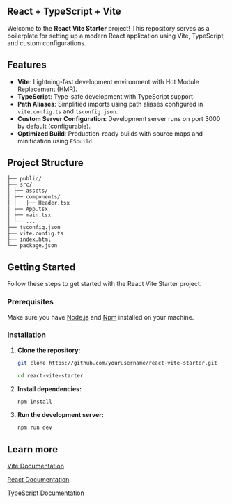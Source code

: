 ## React + TypeScript + Vite

Welcome to the **React Vite Starter** project! This repository serves as a boilerplate for setting up a modern React application using Vite, TypeScript, and custom configurations. 

## Features

- **Vite**: Lightning-fast development environment with Hot Module Replacement (HMR).
- **TypeScript**: Type-safe development with TypeScript support.
- **Path Aliases**: Simplified imports using path aliases configured in `vite.config.ts` and `tsconfig.json`.
- **Custom Server Configuration**: Development server runs on port 3000 by default (configurable).
- **Optimized Build**: Production-ready builds with source maps and minification using `ESbuild`.

## Project Structure

```
├── public/
├── src/
│ ├── assets/
│ ├── components/
| |   ├── Header.tsx
│ ├── App.tsx
│ ├── main.tsx
│ └── ...
├── tsconfig.json
├── vite.config.ts
├── index.html
└── package.json

```

## Getting Started

Follow these steps to get started with the React Vite Starter project.

### Prerequisites

Make sure you have [Node.js](https://nodejs.org/) and [Npm](https://docs.npmjs.com/) installed on your machine.

### Installation

1. **Clone the repository:**

   ```bash
   git clone https://github.com/yourusername/react-vite-starter.git
   
   cd react-vite-starter
   ```

2. **Install dependencies:**
   ```bash
   npm install
   ```

3. **Run the development server:**

   ```bash
   npm run dev
   ```
## Learn more
[Vite Documentation](https://vitejs.dev/)

[React Documentation](https://react.dev/)

[TypeScript Documentation](https://www.typescriptlang.org/)
